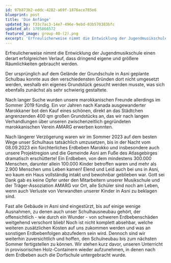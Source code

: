 ```yaml
---
id: 97b873b2-eddc-4282-a69f-1876ace785e6
blueprint: post
title: 'Die Anfänge'
updated_by: f33c7ac3-14e7-496e-9ebd-03b570383bfc
updated_at: 1705866572
featured_image: group-40-(2).png
excerpt: 'Erfreulicherweise nimmt die Entwicklung der Jugendmusikschule einen derart erfolgreichen Verlauf, dass dringend eigene und größere Räumlichkeiten gebraucht werden.'
---
```

Erfreulicherweise nimmt die Entwicklung der Jugendmusikschule einen derart erfolgreichen Verlauf, dass dringend eigene und größere Räumlichkeiten gebraucht werden.

Der ursprünglich auf dem Gelände der Grundschule in Asni geplante Schulbau konnte aus den verschiedensten Gründen dort nicht umgesetzt werden, weshalb ein eigenes Grundstück gesucht werden musste, was sich ebenfalls zunächst als sehr schwierig gestaltete.

Nach langer Suche wurden unsere marokkanischen Freunde allerdings im Sommer 2019 fündig. Ein vor Jahren nach Kanada ausgewanderter Marokkaner bot den Kauf eines schönen, direkt an das Städtchen angrenzenden 400 qm großen Grundstücks an, das wir nach langen Verhandlungen über unseren zwischenzeitlich gegründeten marokkanischen Verein AMARG erwerben konnten.

Nach längerer Verzögerung waren wir im Sommer 2023 auf dem besten Wege unser Schulhaus tatsächlich umzusetzen, bis in der Nacht vom 08.09.2023 ein fürchterliches Erdbeben Marokko und insbesondere auch unsere Projektregion und die Gemeinde Asni am Fuße des Atlasgebirges dramatisch erschütterte! Ein Erdbeben, von dem mindestens 300.000 Menschen, darunter allein 100.000 Kinder betroffen waren und mehr als 2.900 Menschen ums Leben kamen! Elend und Leid auch bei uns in Asni, wo kaum ein Haus vollständig intakt und bewohnbar geblieben war. Gott sei Dank gab es keine Opfer unter den Mitarbeitern unserer Musikschule und der Träger-Assoziation AMARG vor Ort,  alle Schüler sind noch am Leben, wenn auch Verluste von Verwandten unserer Kinder in Asni zu beklagen sind.

Fast alle Gebäude in Asni sind eingestürzt, bis auf einige wenige Ausnahmen, zu denen auch unser Schulhausneubau gehört, der offensichtlich - wie durch ein Wunder - von schweren Erdbebenschäden weitgehend verschont blieb! Noch ist nicht komplett absehbar, welche weiteren zusätzlichen Kosten auf uns zukommen werden und was an sonstigen Erdbebenfolgen abzufedern sein wird. Dennoch sind wir weiterhin zuversichtlich und hoffen, den Schulneubau bis zum nächsten Sommer fertigstellen zu können. Wir stehen kurz davor, unseren Unterricht in provisorischen Holz-Containern wieder aufzunehmen, in denen nach dem Erdbeben auch die Dorfschule untergebracht wurde.